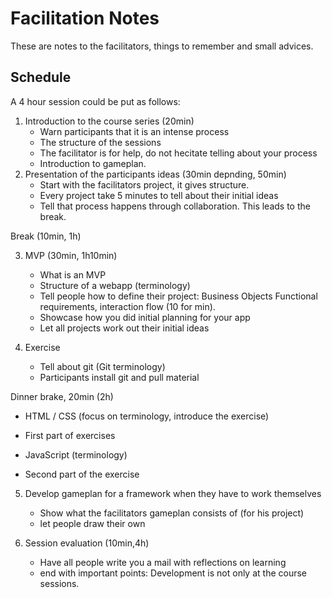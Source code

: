 Facilitation Notes
==================
These are notes to the facilitators, things to remember and small advices.

Schedule
--------
A 4 hour session could be put as follows:

1. Introduction to the course series (20min)
   * Warn participants that it is an intense process
   * The structure of the sessions
   * The facilitator is for help, do not hecitate telling about your process
   * Introduction to gameplan.
2. Presentation of the participants ideas (30min depnding, 50min)
   * Start with the facilitators project, it gives structure.
   * Every project take 5 minutes to tell about their initial ideas
   * Tell that process happens through collaboration. This leads to the break. 

Break (10min, 1h)

3. MVP (30min, 1h10min)
   * What is an MVP
   * Structure of a webapp (terminology)
   * Tell people how to define their project: Business Objects Functional
     requirements, interaction flow (10 for min).
   * Showcase how you did initial planning for your app
   * Let all projects work out their initial ideas

4. Exercise
   * Tell about git (Git terminology)
   * Participants install git and pull material

Dinner brake, 20min (2h)

   * HTML / CSS (focus on terminology, introduce the exercise)
   * First part of exercises
   
   * JavaScript (terminology)
   * Second part of the exercise
   
5. Develop gameplan for a framework when they have to work themselves
   * Show what the facilitators gameplan consists of (for his project)
   * let people draw their own

6. Session evaluation (10min,4h)
   * Have all people write you a mail with reflections on learning
   * end with important points: Development is not only at the course sessions.

